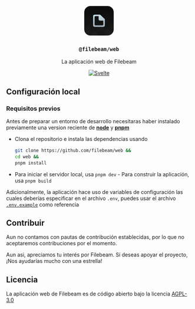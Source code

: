 <div align="center">
    <a href="https://github.com/ShaanCoding/ReadME-Generator">
        <img src="static/icons/any.png" title="Filebeam" alt="Icono de Filebeam"
        height="80" width="80">
    </a>
    <h3 align="center">
        <code>@filebeam/web</code>
    </h3>
    <p align="center">
        La aplicación web de Filebeam
    </p>
    <div align="center">
        <!-- todo: add more badges (maybe) -->
        <a href="https://svelte.dev/">
            <img alt="Svelte"
            src="https://img.shields.io/badge/svelte-FF3E00?style=flat-square&logo=svelte&logoColor=white" />
        </a>
    </div>
</div>

## Configuración local

### Requisitos previos

Antes de preparar un entorno de desarrollo necesitaras haber instalado
previamente una version reciente de
[**node**](https://nodejs.org/en/download/package-manager) y
[**pnpm**](https://pnpm.io/installation)

-   Clona el repositorio e instala las dependencias usando

    ```sh
    git clone https://github.com/filebeam/web &&
    cd web &&
    pnpm install
    ```

-   Para iniciar el servidor local, usa `pnpm dev` - Para construir la
    aplicación, usa `pnpm build`

Adicionalmente, la aplicación hace uso de variables de configuración las cuales
deberías especificar en el archivo `.env`, puedes usar el archivo
[`.env.example`](.env.example) como referencia

## Contribuir

Aun no contamos con pautas de contribución establecidas, por lo que no
aceptaremos contribuciones por el momento.

Aun asi, apreciamos tu interés por Filebeam. Si deseas apoyar el proyecto, ¡Nos
ayudarías mucho con una estrella!

## Licencia

La aplicación web de Filebeam es de código abierto bajo la licencia
[AGPL-3.0](LICENSE)
